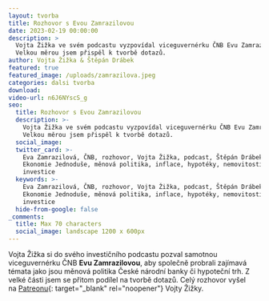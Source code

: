 ```yaml
---
layout: tvorba
title: Rozhovor s Evou Zamrazilovou
date: 2023-02-19 00:00:00
description: >
  Vojta Žižka ve svém podcastu vyzpovídal viceguvernérku ČNB Evu Zamrazilovou.
  Velkou měrou jsem přispěl k tvorbě dotazů.
author: Vojta Žižka & Štěpán Drábek
featured: true
featured_image: /uploads/zamrazilova.jpeg
categories: dalsi tvorba
download:
video-url: n6J6NYscS_g
seo:
  title: Rozhovor s Evou Zamrazilovou
  description: >-
    Vojta Žižka ve svém podcastu vyzpovídal viceguvernérku ČNB Evu Zamrazilovou.
    Velkou měrou jsem přispěl k tvorbě dotazů.
  social_image:
  twitter_card: >-
    Eva Zamrazilová, ČNB, rozhovor, Vojta Žižka, podcast, Štěpán Drábek,
    Ekonomie Jednoduše, měnová politika, inflace, hypotéky, nemovitosti,
    investice
  keywords: >-
    Eva Zamrazilová, ČNB, rozhovor, Vojta Žižka, podcast, Štěpán Drábek,
    Ekonomie Jednoduše, měnová politika, inflace, hypotéky, nemovitosti,
    investice
  hide-from-google: false
_comments:
  title: Max 70 characters
  social_image: landscape 1200 x 600px
---
```

Vojta Žižka si do svého investičního podcastu pozval samotnou viceguvernérku ČNB **Evu Zamrazilovou**, aby společně probrali zajímavá témata jako jsou měnová politika České národní banky či hypoteční trh. Z velké části jsem se přitom podílel na tvorbě dotazů. Celý rozhovor vyšel na&nbsp;[Patreonu](https://www.patreon.com/vojtazizka/posts){: target="_blank" rel="noopener"}&nbsp;Vojty Žižky.